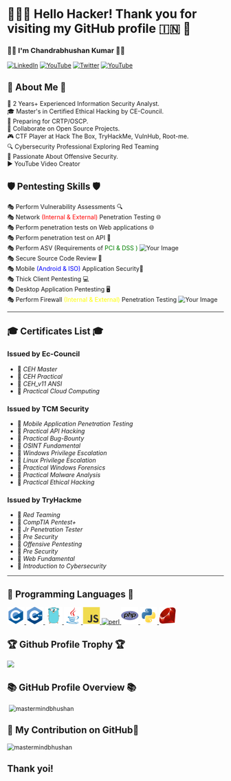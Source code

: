 # 👨🏻‍💻 Hello Hacker! Thank you for visiting my GitHub profile 🇮🇳 🚩

### 👨‍🎓 I'm **Chandrabhushan Kumar** 👨‍🎓

<a href="https://www.linkedin.com/in/mastermindbhushan/" target="_blank"><img src="https://img.shields.io/badge/LinkedIn-%230077B5.svg?&style=flat-square&logo=linkedin&logoColor=white" alt="LinkedIn"></a>
[![YouTube](https://img.shields.io/badge/YouTube-%23FF0000.svg?&style=flat-square&logo=youtube&logoColor=white)](https://www.youtube.com/@MasterMindBhushan)
[![Twitter](https://img.shields.io/twitter/follow/bhushanstm2222?style=social)](https://twitter.com/bhushanstm2222/)
[![YouTube](https://img.shields.io/badge/YouTube-%23FF0000.svg?&style=flat-square&logo=youtube&logoColor=white)](https://www.youtube.com/@mastervlog22)


## 🙋 About Me 🙋
🔭 2 Years+ Experienced Information Security Analyst.  
🎓 Master's in Certified Ethical Hacking by CE-Council.  
🌱 Preparing for CRTP/OSCP.   
👯 Collaborate on Open Source Projects.      
🎮 CTF Player at Hack The Box, TryHackMe, VulnHub, Root-me.  
🔍 Cybersecurity Professional Exploring Red Teaming    
💂 Passionate About Offensive Security.   
▶️ YouTube Video Creator     

## 🛡️ Pentesting Skills 🛡️ 

🎭 Perform Vulnerability Assessments 🔍   
🎭 Network <span style="color:red">(Internal & External)</span> Penetration Testing 🌐      
🎭 Perform penetration tests on Web   applications 🌐    
🎭 Perform penetration test on API 📡    
🎭 Perform ASV (Requirements of <span style="color:green">PCI & DSS )</span> <img src="https://getlogovector.com/wp-content/uploads/2019/10/pci-dss-compliant-logo-vector.png" alt="Your Image" width="32" height="24">  
🎭 Secure Source Code Review 🔐    
🎭 Mobile <span style="color:blue">(Android & ISO) </span>Application Security📱   
🎭 Thick Client Pentesting 💻   
🎭 Desktop Application Pentesting 🖥️  
🎭 Perform Firewall <span style="color:yellow">(Internal & External)</span> Penetration Testing </span> <img src="https://icon2.cleanpng.com/20180519/ikr/kisspng-firewall-computer-icons-computer-network-clip-art-5b007791dd1517.0304465015267572659056.jpg" alt="Your Image" width="32" height="24">     
******************
## 🎓 **Certificates List** 🎓   

### **Issued by Ec-Council**
- 📜 *CEH Master*
- 📜 *CEH Practical* 
- 📜 *CEH_v11 ANSI*
- 📜 *Practical Cloud Computing*

### **Issued by TCM Security**
- 📜 *Mobile Application Penetration Testing*
- 📜 *Practical API Hacking*
- 📜 *Practical Bug-Bounty*
- 📜 *OSINT Fundamental*
- 📜 *Windows Privilege Escalation*
- 📜 *Linux Privilege Escalation*
- 📜 *Practical Windows Forensics*
- 📜 *Practical Malware Analysis* 
- 📜 *Practical Ethical Hacking*

### **Issued by TryHackme**
- 📜 *Red Teaming*
- 📜 *CompTIA Pentest+*
- 📜 *Jr Penetration Tester*
- 📜 *Pre Security*
- 📜 *Offensive Pentesting*
- 📜 *Pre Security*
- 📜 *Web Fundamental*
- 📜 *Introduction to Cybersecurity*
****************

<h2 align="left"> 🥇<b> Programming Languages </b>🥇</h2>
<p align="left"> <a href="https://www.cprogramming.com/" target="_blank" rel="noreferrer"> <img src="https://raw.githubusercontent.com/devicons/devicon/master/icons/c/c-original.svg" alt="c" width="40" height="40"/> </a> <a href="https://www.w3schools.com/cpp/" target="_blank" rel="noreferrer"> <img src="https://raw.githubusercontent.com/devicons/devicon/master/icons/cplusplus/cplusplus-original.svg" alt="cplusplus" width="40" height="40"/> </a> <a href="https://golang.org" target="_blank" rel="noreferrer"> <img src="https://raw.githubusercontent.com/devicons/devicon/master/icons/go/go-original.svg" alt="go" width="40" height="40"/> </a> <a href="https://www.java.com" target="_blank" rel="noreferrer"> <img src="https://raw.githubusercontent.com/devicons/devicon/master/icons/java/java-original.svg" alt="java" width="40" height="40"/> </a> <a href="https://developer.mozilla.org/en-US/docs/Web/JavaScript" target="_blank" rel="noreferrer"> <img src="https://raw.githubusercontent.com/devicons/devicon/master/icons/javascript/javascript-original.svg" alt="javascript" width="40" height="40"/> </a> <a href="https://www.perl.org/" target="_blank" rel="noreferrer"> <img src="https://api.iconify.design/logos-perl.svg" alt="perl" width="40" height="40"/> </a> <a href="https://www.php.net" target="_blank" rel="noreferrer"> <img src="https://raw.githubusercontent.com/devicons/devicon/master/icons/php/php-original.svg" alt="php" width="40" height="40"/> </a> <a href="https://www.python.org" target="_blank" rel="noreferrer"> <img src="https://raw.githubusercontent.com/devicons/devicon/master/icons/python/python-original.svg" alt="python" width="40" height="40"/> </a> <a href="https://www.ruby-lang.org/en/" target="_blank" rel="noreferrer"> <img src="https://raw.githubusercontent.com/devicons/devicon/master/icons/ruby/ruby-original.svg" alt="ruby" width="40" height="40"/> </a> </p>  


## 🏆 **Github Profile Trophy** 🏆
<img src="https://github-profile-trophy.vercel.app/?username=MasterMindBhushan&theme=juicyfresh&no-bg=true" />

## 📚 **GitHub Profile Overview** 📚
<p>&nbsp;<img align="center" src="https://github-readme-stats.vercel.app/api?username=mastermindbhushan&show_icons=true&locale=en" alt="mastermindbhushan" /></p>

## 🤝 **My Contribution on GitHub**🤝
<p><img align="center" src="https://github-readme-streak-stats.herokuapp.com/?user=mastermindbhushan&" alt="mastermindbhushan" /></p>


## Thank yoi!



